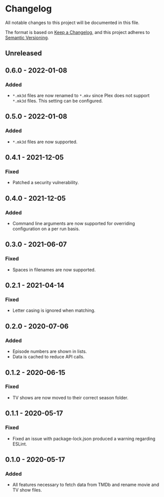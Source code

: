 # Changelog

All notable changes to this project will be documented in this file.

The format is based on [Keep a Changelog](https://keepachangelog.com/en/1.0.0/),
and this project adheres to
[Semantic Versioning](https://semver.org/spec/v2.0.0.html).

## Unreleased

## 0.6.0 - 2022-01-08

### Added

- `*.mk3d` files are now renamed to `*.mkv` since Plex does not support `*.mk3d`
  files. This setting can be configured.

## 0.5.0 - 2022-01-08

### Added

- `*.mk3d` files are now supported.

## 0.4.1 - 2021-12-05

### Fixed

- Patched a security vulnerability.

## 0.4.0 - 2021-12-05

### Added

- Command line arguments are now supported for overriding configuration on a per
  run basis.

## 0.3.0 - 2021-06-07

### Fixed

- Spaces in filenames are now supported.

## 0.2.1 - 2021-04-14

### Fixed

- Letter casing is ignored when matching.

## 0.2.0 - 2020-07-06

### Added

- Episode numbers are shown in lists.
- Data is cached to reduce API calls.

## 0.1.2 - 2020-06-15

### Fixed

- TV shows are now moved to their correct season folder.

## 0.1.1 - 2020-05-17

### Fixed

- Fixed an issue with package-lock.json produced a warning regarding ESLint.

## 0.1.0 - 2020-05-17

### Added

- All features necessary to fetch data from TMDb and rename movie and TV show
  files.

